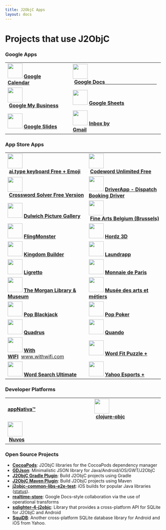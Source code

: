```yaml
---
title: J2ObjC Apps
layout: docs
---
```


# Projects that use J2ObjC

### Google Apps

<table>
 <tr><td>
 <img src="http://a3.mzstatic.com/us/r30/Purple69/v4/f6/64/5a/f6645ab0-33a3-5c5d-cc38-ffeee3848a08/icon175x175.png" width="48" height="48">&nbsp;<b><a href="https://itunes.apple.com/app/id909319292">Google Calendar</a></b>&nbsp;&nbsp;&nbsp;&nbsp;&nbsp;&nbsp;&nbsp;&nbsp;&nbsp;&nbsp;&nbsp;&nbsp;&nbsp;&nbsp;&nbsp;&nbsp;&nbsp;&nbsp;&nbsp;&nbsp;&nbsp;&nbsp;&nbsp;&nbsp;&nbsp;&nbsp;
 </td><td>
 <img src="http://a3.mzstatic.com/us/r30/Purple3/v4/f3/09/1c/f3091c01-8cbc-b0cc-8784-21161b2ae95b/icon175x175.png" width="48" height="48">&nbsp;<b><a href="https://itunes.apple.com/us/app/google-docs/id842842640?mt=8">Google&nbsp;Docs&nbsp;&nbsp;&nbsp;&nbsp;&nbsp;&nbsp;&nbsp;&nbsp;&nbsp;&nbsp;&nbsp;&nbsp;&nbsp;&nbsp;&nbsp;&nbsp;&nbsp;&nbsp;&nbsp;&nbsp;&nbsp;&nbsp;&nbsp;&nbsp;&nbsp;&nbsp;&nbsp;&nbsp;&nbsp;&nbsp;&nbsp;&nbsp;&nbsp;&nbsp;&nbsp;&nbsp;&nbsp;&nbsp;&nbsp;</a></b>
 </td></tr>
 
 <tr><td>
 <img src="http://a3.mzstatic.com/us/r30/Purple7/v4/cf/b3/8c/cfb38c33-d0e0-348d-df63-40899cc04b5e/icon175x175.jpeg" width="48" height="48">&nbsp;<b><a href="https://itunes.apple.com/app/id853371601">Google&nbsp;My&nbsp;Business</a></b>
 </td><td>
 <img src="http://is2.mzstatic.com/image/thumb/Purple71/v4/92/96/0e/92960e1c-4a3d-fa79-574b-5a53b6df9626/source/175x175bb.jpg" width="48" height="48">&nbsp;<b><a href="https://itunes.apple.com/us/app/google-sheets/id842849113?mt=8">Google&nbsp;Sheets</a></b>
 </td></tr>
 
 <tr><td>
 <img src="http://a4.mzstatic.com/us/r30/Purple6/v4/89/80/3b/89803bd9-6933-80bd-4031-9a6a04196518/icon175x175.jpeg" width="48" height="48">&nbsp;<b><a href="https://itunes.apple.com/us/app/google-slides/id879478102?mt=8">Google&nbsp;Slides</a></b>
 </td><td>
 <img src="http://a2.mzstatic.com/us/r30/Purple18/v4/34/82/61/34826187-7575-d60c-5844-5eeb5c9efdbe/icon175x175.jpeg" width="48" height="48">&nbsp;<b><a href="https://itunes.apple.com/app/id905060486">Inbox by Gmail</a></b>&nbsp;&nbsp;&nbsp;&nbsp;&nbsp;&nbsp;&nbsp;&nbsp;&nbsp;&nbsp;&nbsp;&nbsp;&nbsp;&nbsp;&nbsp;&nbsp;&nbsp;&nbsp;&nbsp;&nbsp;&nbsp;&nbsp;&nbsp;&nbsp;&nbsp;&nbsp;&nbsp;
 </td></tr>
</table>

### App Store Apps

<table>
 <tr><td>
 <img src="http://a1.mzstatic.com/us/r30/Purple49/v4/6e/d2/1b/6ed21b93-3ee0-e143-e583-97690d61418b/icon175x175.jpeg" width="48" height="48">&nbsp;<b><a href="https://itunes.apple.com/us/app/ai.type-keyboard-free-+-emoji/id916548141?mt=8">ai.type&nbsp;keyboard&nbsp;Free&nbsp;+&nbsp;Emoji</a></b>
 </td><td>
 <img src="http://a3.mzstatic.com/us/r30/Purple18/v4/30/01/25/300125cb-b3f4-e73d-2563-dc544a0f4af8/icon175x175.jpeg" width="48" height="48">&nbsp;<b><a href="https://itunes.apple.com/us/app/codeword-unlimited-free/id643961117?mt=8">Codeword&nbsp;Unlimited&nbsp;Free</a></b>
 </td></tr>
 
 <tr><td>
 <img src="http://a2.mzstatic.com/us/r30/Purple71/v4/f6/3e/23/f63e2392-02a1-6522-7a28-82afd4b0594d/icon175x175.jpeg" width="48" height="48">&nbsp;<b><a href="https://itunes.apple.com/us/app/crossword-solver-free-version/id668459828?ls=1&mt=8">Crossword&nbsp;Solver&nbsp;Free&nbsp;Version</a></b>
 </td><td>
 <img src="http://a4.mzstatic.com/us/r30/Purple4/v4/a9/e6/ea/a9e6ea42-da69-67e3-50d6-18292e635b79/mzl.mjvsdtme.175x175-75.jpg" width="48" height="48">&nbsp;<b><a href="https://itunes.apple.com/us/app/taxistartup-driver/id789688951">DriverApp - Dispatch Booking Driver</a></b>
 </td></tr>

 <tr><td>
 <img src="http://a4.mzstatic.com/us/r30/Purple6/v4/55/21/38/55213894-03aa-dda1-677b-4f16afa16cec/icon175x175.png" width="48" height="48">&nbsp;<b><a href="https://itunes.apple.com/us/app/dulwich-picture-gallery/id1050936561?mt=8">Dulwich&nbsp;Picture&nbsp;Gallery</a></b>  </td><td>
 <img src="http://a1.mzstatic.com/us/r30/Purple69/v4/17/c6/fc/17c6fc44-f363-8f27-167c-48d5734ff9d7/icon175x175.png" width="48" height="48">&nbsp;<b><a href="https://itunes.apple.com/us/app/fine-arts-belgium-brussels/id1036745311?mt=8">Fine&nbsp;Arts&nbsp;Belgium&nbsp;(Brussels)</a></b> 
 </td></tr>

 <tr><td>
 <img src="http://is3.mzstatic.com/image/thumb/Purple4/v4/0f/e3/9c/0fe39c46-676f-8bf8-725a-2cc154af8ca7/source/175x175bb.jpg" width="48" height="48">&nbsp;<b><a href="https://itunes.apple.com/au/app/flingmonster/id934214513?mt=8">FlingMonster</a></b>
 </td><td>
 <img src="http://a1.mzstatic.com/us/r30/Purple/v4/66/ef/5b/66ef5bdc-7d87-ab6d-46ee-7f58df0fb72d/mzl.hffwosrc.175x175-75.jpg" width="48" height="48">&nbsp;<b><a href="https://itunes.apple.com/gb/app/hordz-3d/id672852382">Hordz&nbsp;3D</a></b>
 </td></tr>

 <tr><td>
 <img src="http://is2.mzstatic.com/image/thumb/Purple6/v4/47/f8/b9/47f8b9c5-ba06-4bc3-f4e6-798d1612c8de/source/175x175bb.jpg" width="48" height="48">&nbsp;<b><a href="https://itunes.apple.com/us/app/kingdom-builder/id581197776?l=de&ls=1&mt=8">Kingdom&nbsp;Builder</a></b> 
 </td><td>
 <img src="http://a2.mzstatic.com/us/r30/Purple3/v4/95/54/87/95548735-2447-d15c-31db-070101ab90e2/icon175x175.jpeg" width="48" height="48">&nbsp;<b><a href="https://itunes.apple.com/app/gb/id911852463?mt=8">Laundrapp</a></b>
 </td></tr>

 <tr><td>
 <img src="http://a5.mzstatic.com/us/r30/Purple62/v4/63/d8/ce/63d8ce8b-2b98-0584-4643-47544c649684/icon175x175.jpeg" width="48" height="48">&nbsp;<b><a href="https://itunes.apple.com/us/app/ligretto/id627380827?mt=8">Ligretto</a></b>
 </td><td>
 <img src="http://a3.mzstatic.com/us/r30/Purple7/v4/2d/6d/78/2d6d785c-c685-6e17-1234-18353b57af31/icon175x175.png" width="48" height="48">&nbsp;<b><a href="https://itunes.apple.com/us/app/monnaie-de-paris/id1024977735?mt=8">Monnaie&nbsp;de&nbsp;Paris</a></b> 
 </td></tr>

 <tr><td>
 <img src="http://a3.mzstatic.com/eu/r30/Purple1/v4/f3/87/7a/f3877a6a-42e8-7d7f-9fc9-e1519f873675/icon175x175.png" width="48" height="48">&nbsp;<b><a href="https://itunes.apple.com/gb/app/the-morgan-library-museum/id997116053?mt=8">The Morgan Library &amp; Museum</a></b> 
 </td><td>
 <img src="http://a2.mzstatic.com/eu/r30/Purple7/v4/b9/3d/e3/b93de35d-304e-0b4c-8b89-e4c36405f10c/icon175x175.png" width="48" height="48">&nbsp;<b><a href="https://itunes.apple.com/gb/app/musee-des-arts-et-metiers/id1005605794?mt=8">Mus&eacute;e des arts et m&eacute;tiers</a></b> 
 </td></tr>

 <tr><td>
 <img src="http://is1.mzstatic.com/image/thumb/Purple71/v4/49/db/63/49db633a-7db4-3844-90e7-d0d48809f146/source/175x175bb.jpg" width="48" height="48">&nbsp;<b><a href="https://itunes.apple.com/us/app/pop-blackjack/id1157796615">Pop Blackjack</a></b>
 </td><td>
 <img src="http://a1.mzstatic.com/us/r30/Purple62/v4/15/a8/88/15a88812-9c32-019f-82f5-1190ae5532cf/icon175x175.png" width="48" height="48">&nbsp;<b><a href="https://itunes.apple.com/us/app/pop-poker/id1120261979">Pop Poker</a></b>
 </td></tr>

 <tr><td>
 <img src="http://a4.mzstatic.com/us/r30/Purple4/v4/44/1b/dc/441bdc30-b20e-2fbc-c2dd-e20b826c0d33/icon175x175.png" width="48" height="48">&nbsp;<b><a href="https://itunes.apple.com/us/app/quadrus/id773251281?mt=8">Quadrus</a></b>
 </td><td>
 <img src="http://a1.mzstatic.com/us/r30/Purple5/v4/b7/79/4a/b7794ae4-cbd2-59ad-57a0-fd2783ceeec9/icon175x175.png" width="48" height="48">&nbsp;<b><a href="https://itunes.apple.com/us/app/id921359196">Quando</a></b>
 </td></tr>

 <tr><td>
 <img src="http://info.motionext.com/content/data/2014/08/logo_48x48.png" width="48" height="48">&nbsp;<b><a href="https://itunes.apple.com/us/app/with-wifi/id741277613?ls=1&mt=8">With WIFI</a></b>&nbsp;&nbsp;<a href="http://www.withwifi.com/">www.withwifi.com</a>
 </td><td>
 <img src="http://a5.mzstatic.com/us/r30/Purple7/v4/7d/23/86/7d238677-fe2f-2818-cceb-4b7fc51e0c9c/icon175x175.jpeg" width="48" height="48">&nbsp;<b><a href="https://itunes.apple.com/us/app/word-fit-puzzle-+/id678426772?mt=8">Word&nbsp;Fit&nbsp;Puzzle&nbsp;+</a></b>
 </td></tr>

 <tr><td>
 <img src="http://a1.mzstatic.com/us/r30/Purple2/v4/22/1f/f2/221ff26d-4630-71f6-9457-b448b30492d7/mzl.aptusiqe.175x175-75.jpg" width="48" height="48">&nbsp;<b><a href="https://itunes.apple.com/us/app/word-search-ultimate/id643964085?mt=8">Word&nbsp;Search&nbsp;Ultimate</a></b>
 </td><td>
 <img src="http://a3.mzstatic.com/us/r30/Purple60/v4/d8/e9/bd/d8e9bd11-ffa9-9e7b-4714-3a8d9cee07f7/icon175x175.png" width="48" height="48">&nbsp;<b><a href="https://itunes.apple.com/us/app/yahoo-esports/id1100906320">Yahoo&nbsp;Esports&nbsp;+</a></b>
 </td></tr>
</table>

### Developer Platforms

<table>
 <tr><td>
 <b><a href="http://www.appnativa.com/">appNativa™</a></b>
 </td><td>
 <img src="https://github.global.ssl.fastly.net/images/modules/logos_page/GitHub-Mark.png" width="48" height="48">&nbsp;<b><a href="https://github.com/galdolber/clojure-objc">clojure&#x2011;objc</a></b>&nbsp;&nbsp;&nbsp;&nbsp;&nbsp;&nbsp;&nbsp;&nbsp;&nbsp;&nbsp;&nbsp;&nbsp;&nbsp;&nbsp;&nbsp;&nbsp;&nbsp;&nbsp;&nbsp;&nbsp;&nbsp;&nbsp;&nbsp;&nbsp;&nbsp;&nbsp;&nbsp;&nbsp;&nbsp;&nbsp;&nbsp;&nbsp;&nbsp;&nbsp;&nbsp;&nbsp;
 </td></tr>
 <tr><td>
 <img src="http://www.nuvos.com/img/nuvos-logo.png" width="48" height="48">&nbsp;<b><a href="http://www.nuvos.com">Nuvos</a></b>&nbsp;&nbsp;&nbsp;&nbsp;&nbsp;&nbsp;&nbsp;&nbsp;&nbsp;&nbsp;&nbsp;&nbsp;&nbsp;&nbsp;&nbsp;&nbsp;&nbsp;&nbsp;&nbsp;&nbsp;&nbsp;&nbsp;&nbsp;&nbsp;&nbsp;&nbsp;&nbsp;&nbsp;&nbsp;&nbsp;&nbsp;&nbsp;&nbsp;&nbsp;&nbsp;&nbsp;&nbsp;&nbsp;&nbsp;&nbsp;&nbsp;&nbsp;&nbsp;&nbsp;&nbsp;&nbsp;&nbsp;&nbsp;&nbsp;
 </td></tr>
</table>

### Open Source Projects

- **[CocoaPods](http://cocoapods.org/?q=j2objc)**: J2ObjC libraries for the CocoaPods dependency manager
- **[GDJson](https://github.com/goodow/realtime-json)**: Minimalistic JSON library for Java/Android/iOS/GWT/J2ObjC
- **[J2ObjC Gradle Plugin](https://github.com/j2objc-contrib/j2objc-gradle)**: Build J2ObjC projects using Gradle
- **[J2ObjC Maven Plugin](https://github.com/smoope/j2objc-maven-plugin)**: Build J2ObjC projects using Maven
- **[j2objc-common-libs-e2e-test](https://github.com/j2objc-contrib/j2objc-common-libs-e2e-test)**: iOS builds for popular Java libraries ([status](https://travis-ci.org/j2objc-contrib/j2objc-common-libs-e2e-test)).
- **[realtime-store](https://github.com/goodow/realtime-store)**: Google Docs–style collaboration via the use of operational transforms
- **[sqlighter-4-j2objc](https://github.com/vals-productions/sqlighter)**: Library that provides a cross-platform API for SQLite for J2ObjC and Android
- **[SquiDB](https://github.com/yahoo/squidb)**: Another cross-platform SQLite database library for Android and iOS from Yahoo.
